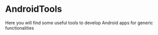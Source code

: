 AndroidTools
============

Here you will find some useful tools to develop Android apps for generic functionalities